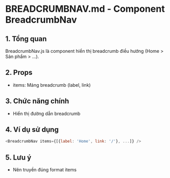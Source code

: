 # BREADCRUMBNAV.md - Component BreadcrumbNav

## 1. Tổng quan
BreadcrumbNav.js là component hiển thị breadcrumb điều hướng (Home > Sản phẩm > ...).

## 2. Props
- items: Mảng breadcrumb (label, link)

## 3. Chức năng chính
- Hiển thị đường dẫn breadcrumb

## 4. Ví dụ sử dụng
```js
<BreadcrumbNav items={[{label: 'Home', link: '/'}, ...]} />
```

## 5. Lưu ý
- Nên truyền đúng format items